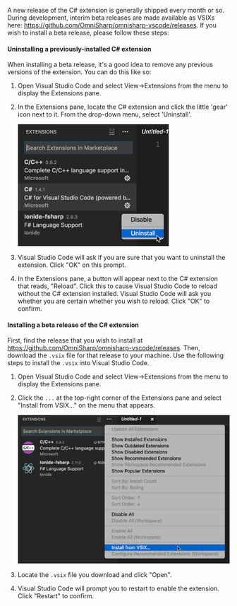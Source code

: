 A new release of the C# extension is generally shipped every month or so. During development, interim beta releases are made available as VSIXs here: https://github.com/OmniSharp/omnisharp-vscode/releases. If you wish to install a beta release, please follow these steps:

#### Uninstalling a previously-installed C# extension

When installing a beta release, it's a good idea to remove any previous versions of the extension. You can do this like so:

1. Open Visual Studio Code and select View->Extensions from the menu to display the Extensions pane.
2. In the Extensions pane, locate the C# extension and click the little 'gear' icon next to it. From the drop-down menu, select 'Uninstall'.

   ![Uninstall C# Extension](images/uninstall-csharp-extension.png)

3. Visual Studio Code will ask if you are sure that you want to uninstall the extension. Click "OK" on this prompt.
4. In the Extensions pane, a button will appear next to the C# extension that reads, "Reload". Click this to cause Visual Studio Code to reload without the C# extension installed. Visual Studio Code will ask you whether you are certain whether you wish to reload. Click "OK" to confirm.

#### Installing a beta release of the C# extension

First, find the release that you wish to install at https://github.com/OmniSharp/omnisharp-vscode/releases. Then, download the `.vsix` file for that release to your machine. Use the following steps to install the `.vsix` into Visual Studio Code.

1. Open Visual Studio Code and select View->Extensions from the menu to display the Extensions pane.
2. Click the `...` at the top-right corner of the Extensions pane and select "Install from VSIX..." on the menu that appears.

   ![Install from VSIX](images/install-from-vsix.png)

3. Locate the `.vsix` file you download and click "Open".
4. Visual Studio Code will prompt you to restart to enable the extension. Click "Restart" to confirm.
